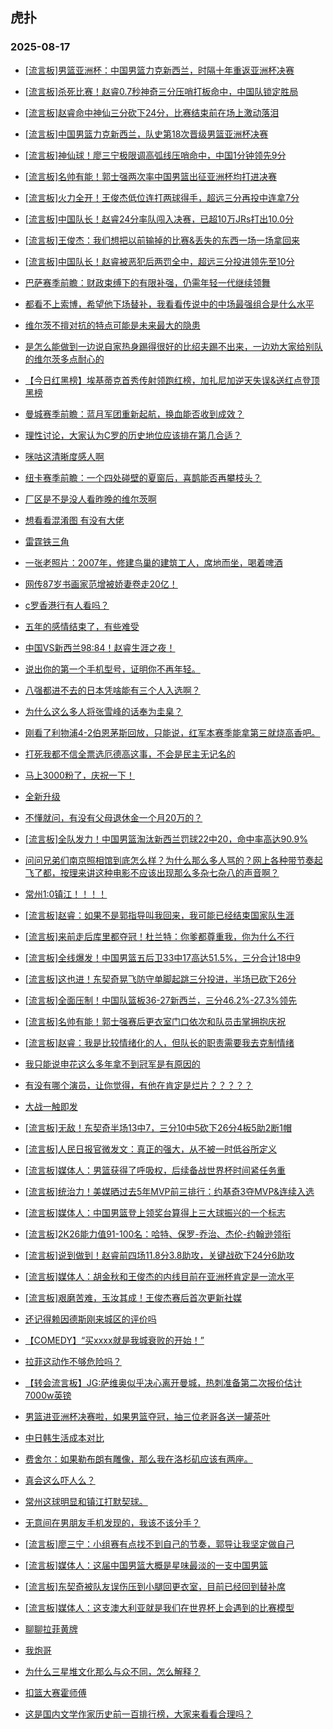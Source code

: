 ## 虎扑 
### 2025-08-17

+ [[流言板]男篮亚洲杯：中国男篮力克新西兰，时隔十年重返亚洲杯决赛](https://bbs.hupu.com/634366877.html)

+ [[流言板]杀死比赛！赵睿0.7秒神奇三分压哨打板命中，中国队锁定胜局](https://bbs.hupu.com/634366821.html)

+ [[流言板]赵睿命中神仙三分砍下24分，比赛结束前在场上激动落泪](https://bbs.hupu.com/634366915.html)

+ [[流言板]中国男篮力克新西兰，队史第18次晋级男篮亚洲杯决赛](https://bbs.hupu.com/634366885.html)

+ [[流言板]神仙球！廖三宁极限调高弧线压哨命中，中国1分钟领先9分](https://bbs.hupu.com/634366720.html)

+ [[流言板]名帅有能！郭士强两次率中国男篮出征亚洲杯均打进决赛](https://bbs.hupu.com/634366890.html)

+ [[流言板]火力全开！王俊杰低位连打两球得手，超远三分再投中连拿7分](https://bbs.hupu.com/634364373.html)

+ [[流言板]中国队长！赵睿24分率队闯入决赛，已超10万JRs打出10.0分](https://bbs.hupu.com/634369879.html)

+ [[流言板]王俊杰：我们想把以前输掉的比赛&amp;丢失的东西一场一场拿回来](https://bbs.hupu.com/634369541.html)

+ [[流言板]中国队长！赵睿被恶犯后两罚全中，超远三分投进领先至10分](https://bbs.hupu.com/634366394.html)

+ [巴萨赛季前瞻：财政束缚下的有限补强，仍需年轻一代继续领舞](https://bbs.hupu.com/634361303.html)

+ [都看不上索博，希望他下场替补，我看看传说中的中场最强组合是什么水平](https://bbs.hupu.com/634358630.html)

+ [维尔茨不擅对抗的特点可能是未来最大的隐患](https://bbs.hupu.com/634359610.html)

+ [是怎么能做到一边说自家热身踢得很好的比绍夫踢不出来，一边劝大家给别队的维尔茨多点耐心的](https://bbs.hupu.com/634365967.html)

+ [【今日红黑榜】埃基蒂克首秀传射领跑红榜，加扎尼加逆天失误&amp;送红点登顶黑榜](https://bbs.hupu.com/634362128.html)

+ [曼城赛季前瞻：蓝月军团重新起航，换血能否收到成效？](https://bbs.hupu.com/634360664.html)

+ [理性讨论，大家认为C罗的历史地位应该排在第几合适？](https://bbs.hupu.com/634364010.html)

+ [咪咕这清晰度感人啊](https://bbs.hupu.com/634365123.html)

+ [纽卡赛季前瞻：一个四处碰壁的夏窗后，喜鹊能否再攀枝头？](https://bbs.hupu.com/634360011.html)

+ [厂区是不是没人看昨晚的维尔茨啊](https://bbs.hupu.com/634360651.html)

+ [想看看混淆图 有没有大佬](https://bbs.hupu.com/634363691.html)

+ [雷霆铁三角](https://bbs.hupu.com/634366291.html)

+ [一张老照片：2007年，修建鸟巢的建筑工人，席地而坐，喝着啤酒](https://bbs.hupu.com/634370004.html)

+ [网传87岁书画家范增被娇妻卷走20亿！](https://bbs.hupu.com/634364011.html)

+ [c罗香港行有人看吗？](https://bbs.hupu.com/634363228.html)

+ [五年的感情结束了，有些难受](https://bbs.hupu.com/634363733.html)

+ [中国VS新西兰98:84！赵睿生涯之夜！](https://bbs.hupu.com/634367484.html)

+ [说出你的第一个手机型号，证明你不再年轻。](https://bbs.hupu.com/634370422.html)

+ [八强都进不去的日本凭啥能有三个人入选啊？](https://bbs.hupu.com/634368715.html)

+ [为什么这么多人将张雪峰的话奉为圭臬？](https://bbs.hupu.com/634365104.html)

+ [刚看了利物浦4-2伯恩茅斯回放，只能说，红军本赛季能拿第三就烧高香吧。](https://bbs.hupu.com/634369068.html)

+ [打死我都不信全票选厄德高这事，不会是民主无记名的](https://bbs.hupu.com/634365976.html)

+ [马上3000粉了，庆祝一下！](https://bbs.hupu.com/634374841.html)

+ [全新升级](https://bbs.hupu.com/634369880.html)

+ [不懂就问，有没有父母退休金一个月20万的？](https://bbs.hupu.com/634369496.html)

+ [[流言板]全队发力！中国男篮淘汰新西兰罚球22中20，命中率高达90.9%](https://bbs.hupu.com/634369049.html)

+ [问问兄弟们南京照相馆到底怎么样？为什么那么多人骂的？网上各种带节奏起飞了都，按理来讲这种电影不应该出现那么多杂七杂八的声音啊？](https://bbs.hupu.com/634371981.html)

+ [常州1:0镇江！！！！](https://bbs.hupu.com/634369801.html)

+ [[流言板]赵睿：如果不是郭指导叫我回来，我可能已经结束国家队生涯](https://bbs.hupu.com/634370474.html)

+ [[流言板]来前走后库里都夺冠！杜兰特：你爹都尊重我，你为什么不行](https://bbs.hupu.com/634370268.html)

+ [[流言板]全线爆发！中国男篮五后卫33中17高达51.5%，三分合计18中9](https://bbs.hupu.com/634369287.html)

+ [[流言板]这也进！东契奇晃飞防守单脚起跳三分投进，半场已砍下26分](https://bbs.hupu.com/634374190.html)

+ [[流言板]全面压制！中国队篮板36-27新西兰，三分46.2%-27.3%领先](https://bbs.hupu.com/634368928.html)

+ [[流言板]名帅有能！郭士强赛后更衣室门口依次和队员击掌拥抱庆祝](https://bbs.hupu.com/634370629.html)

+ [[流言板]赵睿：我是比较情绪化的人，但队长的职责需要我去克制情绪](https://bbs.hupu.com/634370021.html)

+ [我只能说申花这么多年拿不到冠军是有原因的](https://bbs.hupu.com/634369706.html)

+ [有没有哪个演员，让你觉得，有他在肯定是烂片？？？？？](https://bbs.hupu.com/634371918.html)

+ [大战一触即发](https://bbs.hupu.com/634376649.html)

+ [[流言板]无敌！东契奇半场13中7，三分10中5砍下26分4板5助2断1帽](https://bbs.hupu.com/634374426.html)

+ [[流言板]人民日报官微发文：真正的强大，从不被一时低谷所定义](https://bbs.hupu.com/634373644.html)

+ [[流言板]媒体人：男篮获得了呼吸权，后续备战世界杯时间紧任务重](https://bbs.hupu.com/634371227.html)

+ [[流言板]统治力！美媒晒过去5年MVP前三排行：约基奇3夺MVP&amp;连续入选](https://bbs.hupu.com/634374536.html)

+ [[流言板]媒体人：中国男篮登上领奖台算得上三大球振兴的一个标志](https://bbs.hupu.com/634372215.html)

+ [[流言板]2K26能力值91-100名：哈特、保罗-乔治、杰伦-约翰逊领衔](https://bbs.hupu.com/634375639.html)

+ [[流言板]说到做到！赵睿前四场11.8分3.8助攻，关键战砍下24分6助攻](https://bbs.hupu.com/634370996.html)

+ [[流言板]媒体人：胡金秋和王俊杰的内线目前在亚洲杯肯定是一流水平](https://bbs.hupu.com/634371642.html)

+ [[流言板]艰磨苦难，玉汝其成！王俊杰赛后首次更新社媒](https://bbs.hupu.com/634373190.html)

+ [还记得赖因德斯刚来城区的评价吗](https://bbs.hupu.com/634376382.html)

+ [【COMEDY】“买xxxx就是我城衰败的开始！”](https://bbs.hupu.com/634377608.html)

+ [拉菲这动作不够危险吗？](https://bbs.hupu.com/634378399.html)

+ [【转会流言板】JG:萨维奥似乎决心离开曼城，热刺准备第二次报价估计7000w英镑](https://bbs.hupu.com/634362338.html)

+ [男篮进亚洲杯决赛啦，如果男篮夺冠，抽三位老哥各送一罐茶叶](https://bbs.hupu.com/634373483.html)

+ [中日韩生活成本对比](https://bbs.hupu.com/634372984.html)

+ [费舍尔：如果勒布朗有雕像，那么我在洛杉矶应该有两座。](https://bbs.hupu.com/634374052.html)

+ [真会这么吓人么？](https://bbs.hupu.com/634370826.html)

+ [常州这球明显和镇江打默契球。](https://bbs.hupu.com/634371831.html)

+ [无意间在男朋友手机发现的，我该不该分手？](https://bbs.hupu.com/634376882.html)

+ [[流言板]廖三宁：小组赛有点找不到自己的节奏，郭导让我坚定做自己](https://bbs.hupu.com/634373489.html)

+ [[流言板]媒体人：这届中国男篮大概是星味最淡的一支中国男篮](https://bbs.hupu.com/634373895.html)

+ [[流言板]东契奇被队友误伤压到小腿回更衣室，目前已经回到替补席](https://bbs.hupu.com/634375388.html)

+ [[流言板]媒体人：这支澳大利亚就是我们在世界杯上会遇到的比赛模型](https://bbs.hupu.com/634377762.html)

+ [聊聊拉菲黄牌](https://bbs.hupu.com/634378651.html)

+ [我炮哥](https://bbs.hupu.com/634377285.html)

+ [为什么三星堆文化那么与众不同，怎么解释？](https://bbs.hupu.com/634373461.html)

+ [扣篮大赛霍师傅](https://bbs.hupu.com/634372621.html)

+ [这是国内文学作家历史前一百排行榜，大家来看看合理吗？](https://bbs.hupu.com/634378839.html)

